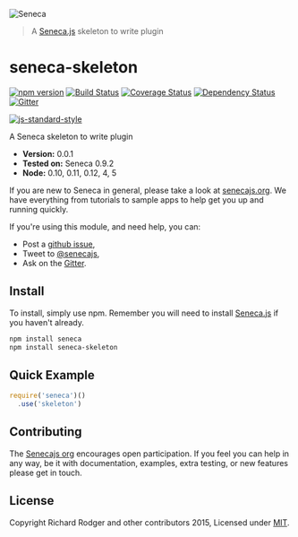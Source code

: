 ![Seneca](http://senecajs.org/files/assets/seneca-logo.png)
> A [Seneca.js][] skeleton to write plugin

# seneca-skeleton
[![npm version][npm-badge]][npm-url]
[![Build Status][travis-badge]][travis-url]
[![Coverage Status][coveralls-badge]][coveralls-url]
[![Dependency Status][david-badge]][david-url]
[![Gitter][gitter-badge]][gitter-url]


[![js-standard-style][standard-badge]][standard-style]

A Seneca skeleton to write plugin

- __Version:__ 0.0.1
- __Tested on:__ Seneca 0.9.2
- __Node:__ 0.10, 0.11, 0.12, 4, 5

If you are new to Seneca in general, please take a look at [senecajs.org][]. We have everything from tutorials to sample apps to help get you up and running quickly.

If you're using this module, and need help, you can:

- Post a [github issue][],
- Tweet to [@senecajs][],
- Ask on the [Gitter][gitter-url].


## Install
To install, simply use npm. Remember you will need to install [Seneca.js][] if you haven't already.

```sh
npm install seneca
npm install seneca-skeleton
```

## Quick Example

```js
require('seneca')()
  .use('skeleton')
```

## Contributing
The [Senecajs org][] encourages open participation. If you feel you can help in any way, be it with
documentation, examples, extra testing, or new features please get in touch.

## License
Copyright Richard Rodger and other contributors 2015, Licensed under [MIT][].

[npm-badge]: https://badge.fury.io/js/seneca-skeleton.svg
[npm-url]: https://badge.fury.io/js/seneca-skeleton
[travis-badge]: https://travis-ci.org/maxired/seneca-skeleton.png?branch=master
[travis-url]: https://travis-ci.org/maxired/seneca-skeleton
[coveralls-badge]:https://coveralls.io/repos/maxired/seneca-skeleton/badge.svg?branch=master&service=github
[coveralls-url]: https://coveralls.io/github/maxired/seneca-skeleton?branch=master
[david-badge]: https://david-dm.org/maxired/seneca-skeleton.svg
[david-url]: https://david-dm.org/maxired/seneca-skeleton
[gitter-badge]: https://badges.gitter.im/Join%20Chat.svg
[gitter-url]: https://gitter.im/senecajs/seneca
[standard-badge]: https://raw.githubusercontent.com/feross/standard/master/badge.png
[standard-style]: https://github.com/feross/standard


[MIT]: ./LICENSE
[Senecajs org]: https://github.com/senecajs/
[senecajs.org]: http://senecajs.org/
[Seneca.js]: https://www.npmjs.com/package/seneca
[github issue]: https://github.com/maxired/seneca-skeleton/issues
[@senecajs]: http://twitter.com/senecajs
